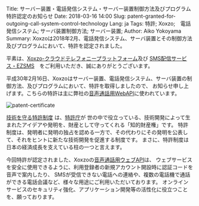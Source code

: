 Title: サーバー装置・電話発信システム・サーバー装置制御方法及びプログラム 特許認定のお知らせ
Date: 2018-03-16 14:00
Slug: patent-granted-for-outgoing-call-system-control-technology
Lang: ja
Tags: 特許; Xoxzo;　電話発信システム; サーバ装置制御方法; サーバー装置;
Author: Aiko Yokoyama
Summary: Xoxzoは2018年2月、電話発信システム、サーバ装置とその制御方法及びプログラムにおいて、特許を認定されました。

平素は、[Xoxzo-クラウドテレフォニープラットフォーム](https://www.xoxzo.com/ja/)及び
[SMS配信サービス・EZSMS](https://www.ezsms.biz/ja/)　をご利用いただき、誠にありがとうございます。

平成30年2月16日、Xoxzoはサーバー装置、電話発信システム、サーバ装置の制御方法、及びプログラムにおいて、特許を取得しましたので、
お知らせ申し上げます。こちらの特許は主に弊社の[音声通話用WebAPI](https://www.xoxzo.com/ja/about/voice-api/)に使われています。

![patent-certificate](/images/patent201802.jpg)

[技術を守る特許制度](https://www.jpo.go.jp/beginner/beginner_03.html) は、[特許庁](https://www.jpo.go.jp/indexj.htm)が
世の中で役立っている、技術開発によって生まれたアイデアや発明を、財産として守ってくれる「知的財産権」です。
特許制度は、発明者に発明の独占を認める一方で、その代わりにその発明を公表して、それをヒントに新たな技術開発を促進する制度です。 
まさに、特許制度は日本の経済成長を支えている柱の一つと言えます。

今回特許が認定されました、Xoxzoの[音声通話用ウェブAPI](https://www.xoxzo.com/ja/about/voice-api/)は、
ウェブサービスを安全に使用できるように、利用登録者の新規アカウント開設時に認証コードを音声で案内したり、
SMSが受信できない電話への連絡や、複数の電話機で通話ができる電話会議など、様々な用途にご利用いただいております。
オンラインサービスのセキュリティ強化、アプリケーション開発等の活性化に役立つことを、願っております。
